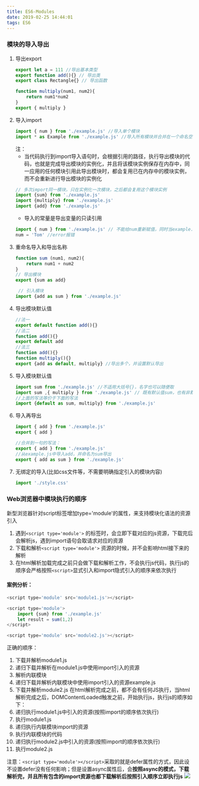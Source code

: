 ```yaml
---
title: ES6-Modules
date: 2019-02-25 14:44:01
tags: ES6
---
```

### 模块的导入导出
1. 导出export
   ```js
   export let a = 111 //导出基本类型
   export function add(){} // 导出类
   export class Rectangle{} // 导出函数

   function multiply(num1, num2){
       return num1*num2
   }
   export { multiply }
   ```
2. 导入import
   ```js
   import { num } from './example.js' //导入单个模块
   import * as Example from './example.js' //导入所有模块并合并在一个命名空间对象上
   ```
   注：
   - 当代码执行到import导入语句时，会根据引用的路径，执行导出模块的代码，也就是完成导出模块的实例化，并且将该模块实例保存在内存中，同一应用的任何模块引用此导出模块时，都会复用已在内存中的模块实例，而不会重新进行导出模块的实例化
   ```js
   // 多次import同一模块，只在实例化一次模块，之后都会复用这个模块实例
   import {sum} from './example.js'
   import {multiply} from './example.js'
   import {add} from './example.js'
   ```
   - 导入的常量是导出变量的只读引用
   ```js
   import { num } from './example.js' // 不能给num重新赋值，同时当example.js中的num值变化时，这里的num也会跟着变化
   num = 'Tom' //error报错
   ```
3. 重命名导入和导出名称
   ```js
   function sum (num1, num2){
       return num1 + num2
   }
   // 导出模块
   export {sum as add}

    // 引入模块
   import {add as sum } from './example.js'
   ```
4. 导出模块默认值
   ```js
   //法一
   export default function add(){}
   //法二
   function add(){}
   export default add
   //法三
   function add(){}
   function multiply(){}
   export {add as default, multiply} //导出多个，并设置默认导出
   ```
5. 导入模块默认值
   ```js
   import sum from './example.js' //不适用大括号{}，名字也可以随便取
   import sum ,{ multiply } from './example.js' // 既有默认值sum，也有非默认值，非默认值要放到{}中，并且名称要和导出模块的名称保持一致
   //上面的写法等价于下面的写法
   import {default as sum, multiply} from './example.js'
   ```
6. 导入再导出
   ```js
   import { add } from './example.js'
   export { add }

   //合并到一句的写法：
   export { add } from './example.js'
   //从example.js中导入add，并命名为sum导出
   export { add as sum } from './example.js'
   ```
7. 无绑定的导入(比如css文件等，不需要明确指定引入的模块内容)
   ```js
   import './style.css'
   ```
### Web浏览器中模块执行的顺序
新型浏览器针对script标签增加type='module'的属性，来支持模块化语法的资源引入
1. 遇到`<script type='module'>` 的标签时，会立即下载对应的js资源，下载完后会解析js，遇到import语句会取请求对应的资源
2. 下载和解析`<script type='module'>` 资源的时候，并不会影响html接下来的解析
3. 在html解析加载完成之前只会做下载和解析工作，不会执行js代码，执行js的顺序会严格按照`<script>`显式引入和import隐式引入的顺序来依次执行
#### 案例分析：
```js
<script type='module' src='module1.js'></script>

<script type='module'>
    import {sum} from './example.js'
    let result = sum(1,2) 
</script>

<script type='module' src='module2.js'></script>
```
正确的顺序：
1. 下载并解析module1.js
2. 递归下载并解析在module1.js中使用import引入的资源
3. 解析内联模块
4. 递归下载并解析内联模块中使用import引入的资源example.js
5. 下载并解析module2.js
在html解析完成之前，都不会有任何JS执行，当html解析完成之后，DOMContentLoaded触发之前，开始执行js，执行js的顺序如下：
1. 递归执行module1.js中引入的资源(按照import的顺序依次执行)
2. 执行module1.js
3. 递归执行内联模块import的资源
4. 执行内联模块的代码
5. 递归执行module2.js中引入的资源(按照import的顺序依次执行)
6. 执行module2.js

注意：`<script type='module'></script>`采取的就是defer属性的方式，因此设不设置defer没有任何影响；但是设置async属性后，会**按照async的模式，下载解析完，并且所有包含的import资源也都下载解析后按照引入顺序立即执行js**
![](https://ws1.sinaimg.cn/large/e4d30300ly1g0iwdd6h68j227m0j642z.jpg)